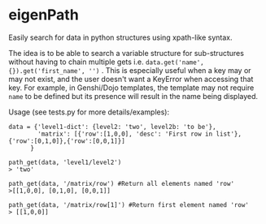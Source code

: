 eigenPath
=========

Easily search for data in python structures using xpath-like syntax.

The idea is to be able to search a variable structure for sub-structures without having to chain multiple gets i.e. `data.get('name', {}).get('first_name', '')` . This is especially useful when a key may or may not exist, and the user doesn't want a KeyError when accessing that key. For example, in Genshi/Dojo templates, the template may not require `name` to be defined but its presence will result in the name being displayed.


Usage (see tests.py for more details/examples):
```
data = {'level1-dict': {level2: 'two', level2b: 'to be'}, 
        'matrix': [{'row':[1,0,0], 'desc': 'First row in list'},{'row':[0,1,0]},{'row':[0,0,1]}]
      }

path_get(data, 'level1/level2')
> 'two'

path_get(data, '/matrix/row') #Return all elements named 'row'
>[[1,0,0], [0,1,0], [0,0,1]]

path_get(data, '/matrix/row[1]') #Return first element named 'row'
> [[1,0,0]]
```